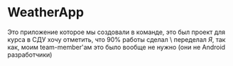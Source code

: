 # WeatherApp
Это приложение которое мы создовали в команде, это был проект для курса в СДУ
хочу отметить, что 90% работы сделал \ переделал *Я*, так как, моим team-member'ам это было вообще не нужно (они не Android разработчики) 
